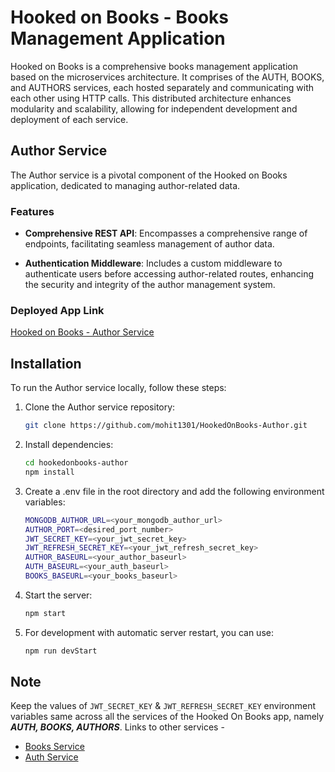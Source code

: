 # Hooked on Books - Books Management Application

Hooked on Books is a comprehensive books management application based on the microservices architecture. It comprises of the AUTH, BOOKS, and AUTHORS services, each hosted separately and communicating with each other using HTTP calls. This distributed architecture enhances modularity and scalability, allowing for independent development and deployment of each service.

## Author Service

The Author service is a pivotal component of the Hooked on Books application, dedicated to managing author-related data.

### Features

-   **Comprehensive REST API**: Encompasses a comprehensive range of endpoints, facilitating seamless management of author data.

-   **Authentication Middleware**: Includes a custom middleware to authenticate users before accessing author-related routes, enhancing the security and integrity of the author management system.

### Deployed App Link

[Hooked on Books - Author Service](https://hookedonbooks-author.onrender.com)

## Installation

To run the Author service locally, follow these steps:

1.  Clone the Author service repository:

    ```bash
    git clone https://github.com/mohit1301/HookedOnBooks-Author.git
    ```

2.  Install dependencies:

    ```bash
    cd hookedonbooks-author
    npm install
    ```

3.  Create a .env file in the root directory and add the following environment variables:

    ```bash
    MONGODB_AUTHOR_URL=<your_mongodb_author_url>
    AUTHOR_PORT=<desired_port_number>
    JWT_SECRET_KEY=<your_jwt_secret_key>
    JWT_REFRESH_SECRET_KEY=<your_jwt_refresh_secret_key>
    AUTHOR_BASEURL=<your_author_baseurl>
    AUTH_BASEURL=<your_auth_baseurl>
    BOOKS_BASEURL=<your_books_baseurl>
    ```

4.  Start the server:

    ```bash
    npm start
    ```

5.  For development with automatic server restart, you can use:

    ```bash
    npm run devStart
    ```

## Note

Keep the values of `JWT_SECRET_KEY` & `JWT_REFRESH_SECRET_KEY` environment variables same across all the services of the Hooked On Books app, namely **_AUTH, BOOKS, AUTHORS_**. Links to other services -

-   [Books Service](https://github.com/mohit1301/HookedOnBooks-Book)
-   [Auth Service](https://github.com/mohit1301/HookedOnBooks-Auth)
